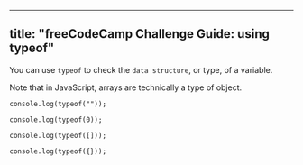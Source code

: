 
---
title: "freeCodeCamp Challenge Guide: using typeof"
---

You can use `typeof` to check the `data structure`, or type, of a variable.

Note that in JavaScript, arrays are technically a type of object.

    console.log(typeof(""));

    console.log(typeof(0));

    console.log(typeof([]));

    console.log(typeof({}));
